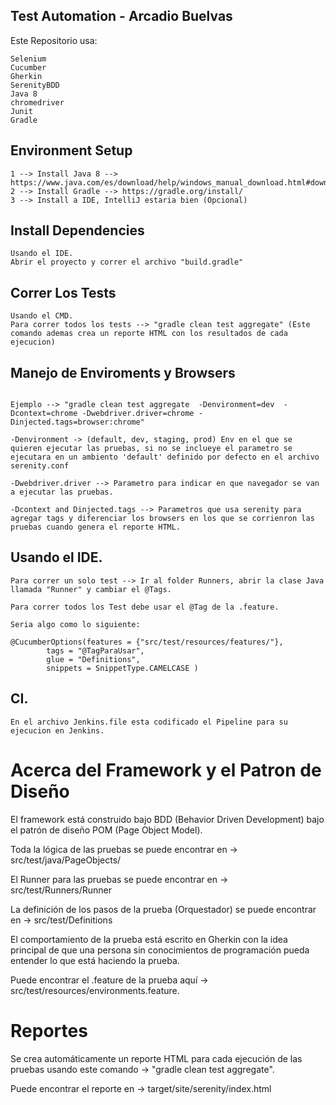 ## Test Automation - Arcadio Buelvas
Este Repositorio usa:
```
Selenium
Cucumber
Gherkin
SerenityBDD
Java 8
chromedriver
Junit
Gradle
```

## Environment Setup

```
1 --> Install Java 8 --> https://www.java.com/es/download/help/windows_manual_download.html#download
2 --> Install Gradle --> https://gradle.org/install/
3 --> Install a IDE, IntelliJ estaria bien (Opcional)
```

## Install Dependencies

```
Usando el IDE.
Abrir el proyecto y correr el archivo "build.gradle"
```

## Correr Los Tests

```
Usando el CMD.
Para correr todos los tests --> "gradle clean test aggregate" (Este comando ademas crea un reporte HTML con los resultados de cada ejecucion)
```

## Manejo de Enviroments y Browsers 

```

Ejemplo --> "gradle clean test aggregate  -Denvironment=dev  -Dcontext=chrome -Dwebdriver.driver=chrome -Dinjected.tags=browser:chrome"

-Denvironment -> (default, dev, staging, prod) Env en el que se quieren ejecutar las pruebas, si no se inclueye el parametro se ejecutara en un ambiento 'default' definido por defecto en el archivo serenity.conf

-Dwebdriver.driver --> Parametro para indicar en que navegador se van a ejecutar las pruebas.

-Dcontext and Dinjected.tags --> Parametros que usa serenity para agregar tags y diferenciar los browsers en los que se corrienron las pruebas cuando genera el reporte HTML.
```

## Usando el IDE.

```
Para correr un solo test --> Ir al folder Runners, abrir la clase Java llamada "Runner" y cambiar el @Tags. 

Para correr todos los Test debe usar el @Tag de la .feature. 

Seria algo como lo siguiente:

@CucumberOptions(features = {"src/test/resources/features/"},
        tags = "@TagParaUsar",
        glue = "Definitions",
        snippets = SnippetType.CAMELCASE )			
```

## CI.

```
En el archivo Jenkins.file esta codificado el Pipeline para su ejecucion en Jenkins.
```
		
# Acerca del Framework y el Patron de Diseño

El framework está construido bajo BDD (Behavior Driven Development) bajo el patrón de diseño POM (Page Object Model).

Toda la lógica de las pruebas se puede encontrar en -> src/test/java/PageObjects/ 

El Runner para las pruebas se puede encontrar en -> src/test/Runners/Runner

La definición de los pasos de la prueba (Orquestador) se puede encontrar en -> src/test/Definitions

El comportamiento de la prueba está escrito en Gherkin con la idea principal de que una persona sin conocimientos de programación pueda entender 
lo que está haciendo la prueba.  

Puede encontrar el .feature de la prueba aquí -> src/test/resources/environments.feature.

# Reportes

Se crea automáticamente un reporte HTML para cada ejecución de las pruebas usando este comando -> "gradle clean test aggregate".

Puede encontrar el reporte en -> target/site/serenity/index.html
